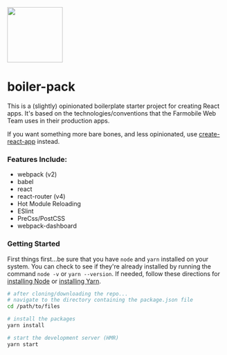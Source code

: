 <div>
    <img width="128" height="128" src="https://github.com/farmobile/boiler-pack/blob/master/src/icon.svg" />
</div>

# boiler-pack
This is a (slightly) opinionated boilerplate starter project for creating React apps. It's based on the technologies/conventions that the Farmobile Web Team uses in their production apps.

If you want something more bare bones, and less opinionated, use [create-react-app](https://github.com/facebookincubator/create-react-app) instead.

### Features Include:
* webpack (v2)
* babel
* react
* react-router (v4)
* Hot Module Reloading
* ESlint
* PreCss/PostCSS
* webpack-dashboard

### Getting Started
First things first...be sure that you have `node` and `yarn` installed on your system. You can check to see if they're already installed by running the command `node -v` or `yarn --version`. If needed, follow these directions for [installing Node](https://nodejs.org/en/download/) or [installing Yarn](https://yarnpkg.com/en/docs/install).

```bash
# after cloning/downloading the repo...
# navigate to the directory containing the package.json file
cd /path/to/files

# install the packages
yarn install

# start the development server (HMR)
yarn start
```
